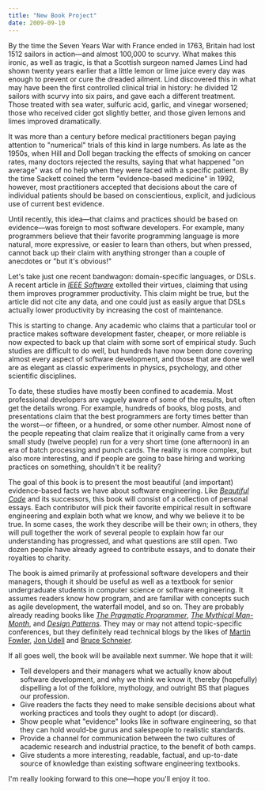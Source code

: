```yaml
---
title: "New Book Project"
date: 2009-09-10
---
```

By the time the Seven Years War with France ended in 1763, Britain had lost 1512 sailors in action—and almost 100,000 to scurvy. What makes this ironic, as well as tragic, is that a Scottish surgeon named James Lind had shown twenty years earlier that a little lemon or lime juice every day was enough to prevent or cure the dreaded ailment. Lind discovered this in what may have been the first controlled clinical trial in history: he divided 12 sailors with scurvy into six pairs, and gave each a different treatment. Those treated with sea water, sulfuric acid, garlic, and vinegar worsened; those who received cider got slightly better, and those given lemons and limes improved dramatically.

It was more than a century before medical practitioners began paying attention to "numerical" trials of this kind in large numbers. As late as the 1950s, when Hill and Doll began tracking the effects of smoking on cancer rates, many doctors rejected the results, saying that what happened "on average" was of no help when they were faced with a specific patient. By the time Sackett coined the term "evidence-based medicine" in 1992, however, most practitioners accepted that decisions about the care of individual patients should be based on conscientious, explicit, and judicious use of current best evidence.

Until recently, this idea—that claims and practices should be based on evidence—was foreign to most software developers. For example, many programmers believe that their favorite programming language is more natural, more expressive, or easier to learn than others, but when pressed, cannot back up their claim with anything stronger than a couple of anecdotes or "but it's obvious!"

Let's take just one recent bandwagon: domain-specific languages, or DSLs. A recent article in <a href="http://www2.computer.org/portal/web/csdl/doi/10.1109/MS.2009.85"><em>IEEE Software</em></a> extolled their virtues, claiming that using them improves programmer productivity. This claim might be true, but the article did not cite any data, and one could just as easily argue that DSLs actually lower productivity by increasing the cost of maintenance.

This is starting to change. Any academic who claims that a particular tool or practice makes software development faster, cheaper, or more reliable is now expected to back up that claim with some sort of empirical study. Such studies are difficult to do well, but hundreds have now been done covering almost every aspect of software development, and those that are done well are as elegant as classic experiments in physics, psychology, and other scientific disciplines.

To date, these studies have mostly been confined to academia. Most professional developers are vaguely aware of some of the results, but often get the details wrong. For example, hundreds of books, blog posts, and presentations claim that the best programmers are forty times better than the worst—or fifteen, or a hundred, or some other number. Almost none of the people repeating that claim realize that it originally came from a very small study (twelve people) run for a very short time (one afternoon) in an era of batch processing and punch cards. The reality is more complex, but also more interesting, and if people are going to base hiring and working practices on something, shouldn't it be reality?

The goal of this book is to present the most beautiful (and important) evidence-based facts we have about software engineering. Like <a href="http://oreilly.com/catalog/9780596510046/"><em>Beautiful Code</em></a> and its successors, this book will consist of a collection of personal essays. Each contributor will pick their favorite empirical result in software engineering and explain both what we know, and why we believe it to be true. In some cases, the work they describe will be their own; in others, they will pull together the work of several people to explain how far our understanding has progressed, and what questions are still open.  Two dozen people have already agreed to contribute essays, and to donate their royalties to charity.

The book is aimed primarily at professional software developers and their managers, though it should be useful as well as a textbook for senior undergraduate students in computer science or software engineering. It assumes readers know how program, and are familiar with concepts such as agile development, the waterfall model, and so on. They are probably already reading books like <a href="http://www.amazon.com/Pragmatic-Programmer-Journeyman-Master/dp/020161622X"><em>The Pragmatic Programmer</em></a>, <a href="http://www.amazon.com/Mythical-Man-Month-Software-Engineering-Anniversary/dp/0201835959"><em>The Mythical Man-Month</em></a>, and <a href="http://www.amazon.com/Design-Patterns-Elements-Reusable-Object-Oriented/dp/0201633612"><em>Design Patterns</em></a>. They may or may not attend topic-specific conferences, but they definitely read technical blogs by the likes of <a href="http://www.martinfowler.com/bliki/">Martin Fowler</a>, <a href="http://blog.jonudell.net/">Jon Udell</a> and <a href="http://www.schneier.com/blog/">Bruce Schneier</a>.

If all goes well, the book will be available next summer.  We hope that it will:
<ul>
  <li>Tell developers and their managers what we actually know about software development, and why we think we know it, thereby (hopefully) dispelling a lot of the folklore, mythology, and outright BS that plagues our profession.</li>
  <li>Give readers the facts they need to make sensible decisions about what working practices and tools they ought to adopt (or discard).</li>
  <li>Show people what "evidence" looks like in software engineering, so that they can hold would-be gurus and salespeople to realistic standards.</li>
  <li>Provide a channel for communication between the two cultures of academic research and industrial practice, to the benefit of both camps.</li>
  <li>Give students a more interesting, readable, factual, and up-to-date source of knowledge than existing software engineering textbooks.</li>
</ul>
I'm really looking forward to this one—hope you'll enjoy it too.
